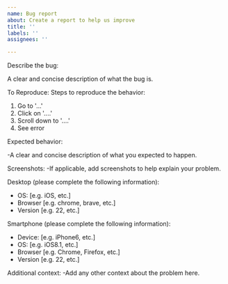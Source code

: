 ```yaml
---
name: Bug report
about: Create a report to help us improve
title: ''
labels: ''
assignees: ''

---
```


Describe the bug:

A clear and concise description of what the bug is.

To Reproduce:
Steps to reproduce the behavior:
1. Go to '...'
2. Click on '....'
3. Scroll down to '....'
4. See error

Expected behavior:

-A clear and concise description of what you expected to happen.

Screenshots:
-If applicable, add screenshots to help explain your problem.

Desktop (please complete the following information):
 - OS: [e.g. iOS, etc.]
 - Browser [e.g. chrome, brave, etc.]
 - Version [e.g. 22, etc.]

Smartphone (please complete the following information):
 - Device: [e.g. iPhone6, etc.]
 - OS: [e.g. iOS8.1, etc.]
 - Browser [e.g. Chrome, Firefox, etc.]
 - Version [e.g. 22, etc.]

Additional context:
-Add any other context about the problem here.
